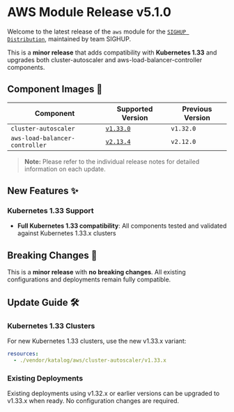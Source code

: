 # AWS Module Release v5.1.0

Welcome to the latest release of the `aws` module for the [`SIGHUP Distribution`](https://github.com/sighupio/fury-distribution), maintained by team SIGHUP.

This is a **minor release** that adds compatibility with **Kubernetes 1.33** and upgrades both cluster-autoscaler and aws-load-balancer-controller components.

## Component Images 🚢

| Component                      | Supported Version                                                                                 | Previous Version |
| ------------------------------ | ------------------------------------------------------------------------------------------------- | ---------------- |
| `cluster-autoscaler`           | [`v1.33.0`](https://github.com/kubernetes/autoscaler/releases/tag/cluster-autoscaler-1.33.0)      | `v1.32.0`        |
| `aws-load-balancer-controller` | [`v2.13.4`](https://github.com/kubernetes-sigs/aws-load-balancer-controller/releases/tag/v2.13.4) | `v2.12.0`        |

> **Note:** Please refer to the individual release notes for detailed information on each update.

## New Features ✨

### Kubernetes 1.33 Support

- **Full Kubernetes 1.33 compatibility**: All components tested and validated against Kubernetes 1.33.x clusters

## Breaking Changes 🚨

This is a **minor release** with **no breaking changes**. All existing configurations and deployments remain fully compatible.

## Update Guide 🛠️

### Kubernetes 1.33 Clusters

For new Kubernetes 1.33 clusters, use the new v1.33.x variant:

```yaml
resources:
  - ./vendor/katalog/aws/cluster-autoscaler/v1.33.x
```

### Existing Deployments

Existing deployments using v1.32.x or earlier versions can be upgraded to v1.33.x when ready. No configuration changes are required.

